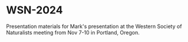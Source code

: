 # WSN-2024
Presentation materials for Mark's presentation at the Western Society of Naturalists meeting from Nov 7-10 in Portland, Oregon.
